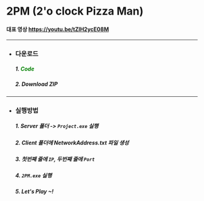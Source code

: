 # 2PM (2'o clock Pizza Man)

#### 대표 영상 <https://youtu.be/tZIH2ycE08M>
- - -
+ ### 다운로드
  ##### 1. <span style="color:green">Code</span>
  ##### 2. Download ZIP
- - -
+ ### 실행방법
  ##### 1. Server 폴더 -> `Project.exe` 실행
  ##### 2. Client 폴더에 NetworkAddress.txt 파일 생성
  ##### 3. 첫번째 줄에 `IP`, 두번째 줄에 `Port`
  ##### 4. `2PM.exe` 실행
  ##### 5. Let's Play ~!
